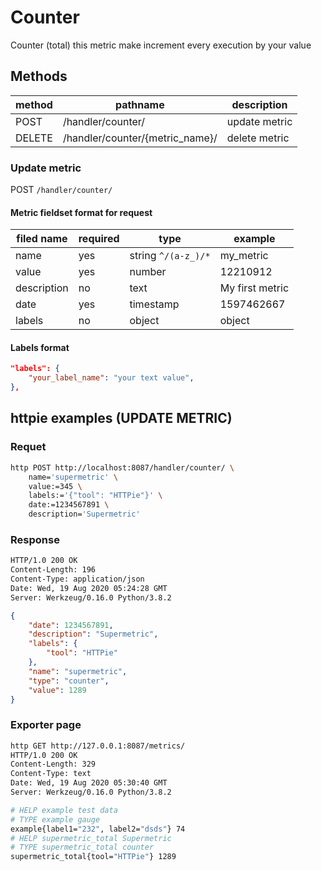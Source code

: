 # Counter

Counter (total) this metric make increment every execution by your value

## Methods

| method | pathname                        | description   |
| ------ | ------------------------------- | ------------- |
| POST   | /handler/counter/               | update metric |
| DELETE | /handler/counter/{metric_name}/ | delete metric |

### Update metric

POST `/handler/counter/`

#### Metric fieldset format for request

| filed name  | required | type                | example         |
| ----------- | -------- | ------------------- | --------------- |
| name        | yes      | string `^/(a-z_)/*` | my_metric       |
| value       | yes      | number              | 12210912        |
| description | no       | text                | My first metric |
| date        | yes      | timestamp           | 1597462667      |
| labels      | no       | object              | object          |

#### Labels format

```json
"labels": {
    "your_label_name": "your text value",
},
```

## httpie examples (UPDATE METRIC)

### Requet

```bash
http POST http://localhost:8087/handler/counter/ \
    name='supermetric' \
    value:=345 \
    labels:='{"tool": "HTTPie"}' \
    date:=1234567891 \
    description='Supermetric'
```

### Response

```bash
HTTP/1.0 200 OK
Content-Length: 196
Content-Type: application/json
Date: Wed, 19 Aug 2020 05:24:28 GMT
Server: Werkzeug/0.16.0 Python/3.8.2
```

```json
{
    "date": 1234567891,
    "description": "Supermetric",
    "labels": {
        "tool": "HTTPie"
    },
    "name": "supermetric",
    "type": "counter",
    "value": 1289
}
```

### Exporter page

```bash
http GET http://127.0.0.1:8087/metrics/
HTTP/1.0 200 OK
Content-Length: 329
Content-Type: text
Date: Wed, 19 Aug 2020 05:30:40 GMT
Server: Werkzeug/0.16.0 Python/3.8.2

# HELP example test data
# TYPE example gauge
example{label1="232", label2="dsds"} 74
# HELP supermetric_total Supermetric
# TYPE supermetric_total counter
supermetric_total{tool="HTTPie"} 1289
```
